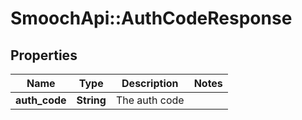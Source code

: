 # SmoochApi::AuthCodeResponse

## Properties
Name | Type | Description | Notes
------------ | ------------- | ------------- | -------------
**auth_code** | **String** | The auth code | 


